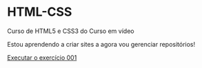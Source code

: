 # HTML-CSS
 Curso de HTML5 e CSS3 do Curso em vídeo

Estou aprendendo a criar sites a agora vou gerenciar repositórios!

<a href="https://gabrielbrevess.github.io/HTML-CSS/Exercicios/ex001/index.html">Executar o exercício 001</a>